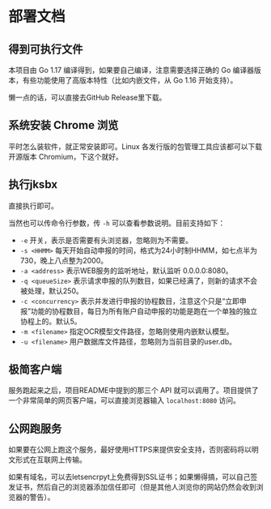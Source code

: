 # 部署文档

## 得到可执行文件
本项目由 Go 1.17 编译得到，如果要自己编译，注意需要选择正确的 Go 编译器版本，有些功能使用了高版本特性（比如内嵌文件，从 Go 1.16 开始支持）。

懒一点的话，可以直接去GitHub Release里下载。

## 系统安装 Chrome 浏览
平时怎么装软件，就正常安装即可。Linux 各发行版的包管理工具应该都可以下载开源版本 Chromium，下这个就好。

## 执行jksbx
直接执行即可。

当然也可以传命令行参数，传 `-h` 可以查看参数说明。目前支持如下：

- `-e` 开关，表示是否需要有头浏览器，忽略则为不需要。
- `-s <HHMM>` 每天开始自动申报的时间，格式为24小时制HHMM，如七点半为730，晚上八点整为2000。
- `-a <address>` 表示WEB服务的监听地址，默认监听 0.0.0.0:8080。
- `-q <queueSize>` 表示请求申报的队列数目，如果已经满了，则新的请求不会被处理，默认250。
- `-c <concurrency>` 表示并发进行申报的协程数目，注意这个只是“立即申报”功能的协程数目，每日为所有账户自动申报的功能是跑在一个单独的独立协程上的。默认5。
- `-m <filename>` 指定OCR模型文件路径，忽略则使用内嵌默认模型。
- `-u <filename>` 用户数据库文件路径，忽略则为当前目录的user.db。

## 极简客户端
服务跑起来之后，项目README中提到的那三个 API 就可以调用了。项目提供了一个非常简单的网页客户端，可以直接浏览器输入 `localhost:8080` 访问。

## 公网跑服务
如果要在公网上跑这个服务，最好使用HTTPS来提供安全支持，否则密码将以明文形式在互联网上传输。

如果有域名，可以去letsencrpyt上免费得到SSL证书；如果懒得搞，可以自己签发证书，然后自己的浏览器添加信任即可（但是其他人浏览你的网站仍然会收到浏览器的警告）。
